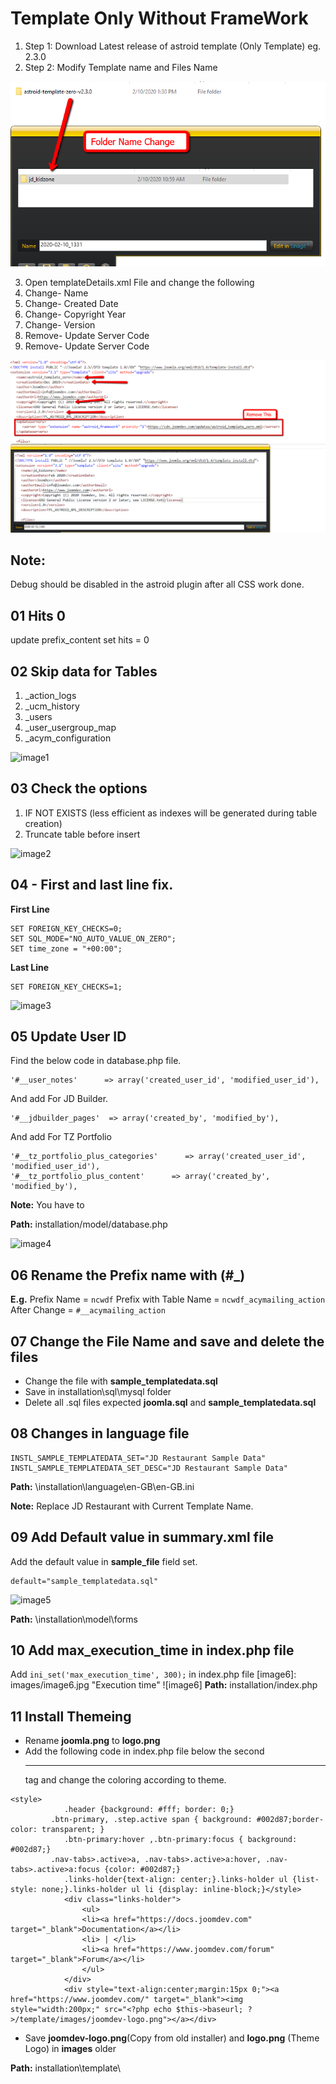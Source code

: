 # Template Only Without FrameWork

1. Step 1: Download Latest release of astroid template (Only Template) eg. 2.3.0
2. Step 2: Modify Template name and Files Name

[img-1]: images/img-1.png "Skip data for Tables "
![img-1]

3. Open templateDetails.xml File and change the following
4. Change- Name
5. Change- Created Date
6. Change- Copyright Year
7. Change- Version
8. Remove- Update Server Code
9. Remove- Update Server Code

[img-2]: images/img-2.png "Skip data for Tables "
![img-2]

## Note:
Debug should be disabled in the astroid plugin after all CSS work done.

## 01 Hits 0
update prefix_content set hits = 0

## 02 Skip data for Tables 
1. _action_logs
2. _ucm_history
3. _users
4. _user_usergroup_map
5. _acym_configuration

[image1]: images/image1.jpg "Skip data for Tables "
![image1]

## 03 Check the options

1. IF NOT EXISTS (less efficient as indexes will be generated during table creation)
2. Truncate table before insert

[image2]: images/image2.jpg "Check the options"
![image2]


## 04 - First and last line fix.
**First Line**
```
SET FOREIGN_KEY_CHECKS=0;
SET SQL_MODE="NO_AUTO_VALUE_ON_ZERO";
SET time_zone = "+00:00";
```

**Last Line**
```
SET FOREIGN_KEY_CHECKS=1;
```

[image3]: images/image3.jpg "First and last line fix"
![image3]


## 05 Update User ID

Find the below code in database.php file.
```
'#__user_notes'      => array('created_user_id', 'modified_user_id'),
```

And add For JD Builder.
```
'#__jdbuilder_pages'  => array('created_by', 'modified_by'),
```

And add For TZ Portfolio
```
'#__tz_portfolio_plus_categories'      => array('created_user_id', 'modified_user_id'),
'#__tz_portfolio_plus_content'      => array('created_by', 'modified_by'),
```

**Note:** You have to 

**Path:** installation/model/database.php

[image4]: images/image4.jpg "Update User ID"
![image4]

## 06 Rename the Prefix name with (#_)

**E.g.**
Prefix Name = ``` ncwdf ```
Prefix with Table Name = ```ncwdf_acymailing_action```
After Change = ``` #__acymailing_action ```

## 07 Change the File Name and save and delete the files
* Change the file with **sample_templatedata.sql**
* Save in installation\sql\mysql folder
* Delete all .sql files expected **joomla.sql** and **sample_templatedata.sql**

## 08 Changes in language file

```
INSTL_SAMPLE_TEMPLATEDATA_SET="JD Restaurant Sample Data"
INSTL_SAMPLE_TEMPLATEDATA_SET_DESC="JD Restaurant Sample Data"
```
**Path:** \installation\language\en-GB\en-GB.ini

**Note:** Replace JD Restaurant with Current Template Name.

## 09 Add Default value in summary.xml file
Add the default value in **sample_file** field set.
```
default="sample_templatedata.sql"
```
[image5]: images/image5.jpg "Update Default Value"
![image5]

**Path:** \installation\model\forms

## 10 Add max_execution_time in index.php file
Add ```ini_set('max_execution_time', 300);``` in index.php file
[image6]: images/image6.jpg "Execution time"
![image6]
**Path:** installation/index.php

## 11 Install Themeing
* Rename **joomla.png** to **logo.png**
* Add the following code in index.php file below the second **<hr />** tag and change the coloring according to theme.

```
<style>
			.header {background: #fff; border: 0;}
         .btn-primary, .step.active span { background: #002d87;border-color: transparent; }
			.btn-primary:hover ,.btn-primary:focus { background: #002d87;}
         .nav-tabs>.active>a, .nav-tabs>.active>a:hover, .nav-tabs>.active>a:focus {color: #002d87;}
			.links-holder{text-align: center;}.links-holder ul {list-style: none;}.links-holder ul li {display: inline-block;}</style>
			<div class="links-holder">
				<ul>
				<li><a href="https://docs.joomdev.com" target="_blank">Documentation</a></li>
				<li> | </li>
				<li><a href="https://www.joomdev.com/forum" target="_blank">Forum</a></li>
				</ul>
			</div>
			<div style="text-align:center;margin:15px 0;"><a href="https://www.joomdev.com/" target="_blank"><img style="width:200px;" src="<?php echo $this->baseurl; ?>/template/images/joomdev-logo.png"></a></div>
```
* Save **joomdev-logo.png**(Copy from old installer) and **logo.png** (Theme Logo) in **images** older

**Path:** installation\template\

